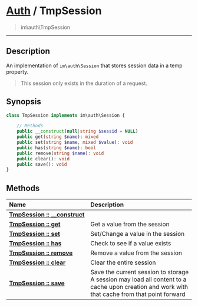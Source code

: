 # [Auth](auth.md) / TmpSession
 > im\auth\TmpSession
____

## Description
An implementation of `im\auth\Session` that stores session data in a temp property.

 > This session only exists in the duration of a request.  

## Synopsis
```php
class TmpSession implements im\auth\Session {

    // Methods
    public __construct(null|string $sessid = NULL)
    public get(string $name): mixed
    public set(string $name, mixed $value): void
    public has(string $name): bool
    public remove(string $name): void
    public clear(): void
    public save(): void
}
```

## Methods
| Name | Description |
| :--- | :---------- |
| [__TmpSession&nbsp;::&nbsp;\_\_construct__](auth-TmpSession-__construct.md) |  |
| [__TmpSession&nbsp;::&nbsp;get__](auth-TmpSession-get.md) | Get a value from the session |
| [__TmpSession&nbsp;::&nbsp;set__](auth-TmpSession-set.md) | Set/Change a value in the session |
| [__TmpSession&nbsp;::&nbsp;has__](auth-TmpSession-has.md) | Check to see if a value exists |
| [__TmpSession&nbsp;::&nbsp;remove__](auth-TmpSession-remove.md) | Remove a value from the session |
| [__TmpSession&nbsp;::&nbsp;clear__](auth-TmpSession-clear.md) | Clear the entire session |
| [__TmpSession&nbsp;::&nbsp;save__](auth-TmpSession-save.md) | Save the current session to storage  A session may load all content to a cache upon creation and work with that cache from that point forward |
